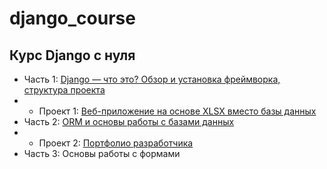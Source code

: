 # django_course

## Курс Django с нуля

- Часть 1: [Django — что это? Обзор и установка фреймворка, структура проекта](https://proglib.io/p/kurs-django-chast-1-django-chto-eto-obzor-i-ustanovka-freymvorka-struktura-proekta-2023-07-25)
- - Проект 1: [Веб-приложение на основе XLSX вместо базы данных](https://proglib.io/p/kurs-django-veb-prilozhenie-na-osnove-xlsx-vmesto-bazy-dannyh-2023-08-07)
- Часть 2: [ORM и основы работы с базами данных](https://proglib.io/p/kurs-django-chast-2-orm-i-osnovy-raboty-s-bazami-dannyh-2024-01-29)
- - Проект 2: [Портфолио разработчика](https://proglib.io/p/kurs-django-portfolio-razrabotchika-2024-01-31)
- Часть 3: Основы работы с формами 

